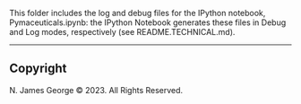 This folder includes the log and debug files for the IPython notebook, Pymaceuticals.ipynb: the IPython Notebook generates these files in Debug and Log modes, respectively (see README.TECHNICAL.md).

----

## Copyright

N. James George © 2023. All Rights Reserved.
